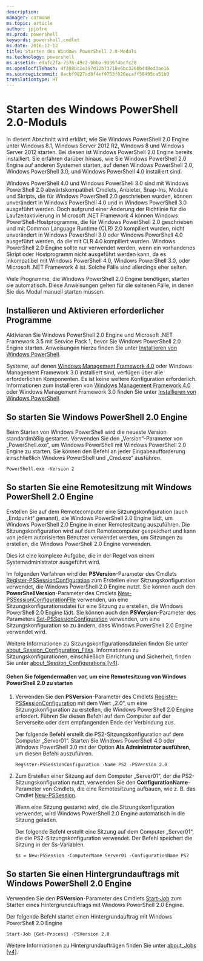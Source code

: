 ```yaml
---
description: 
manager: carmonm
ms.topic: article
author: jpjofre
ms.prod: powershell
keywords: powershell,cmdlet
ms.date: 2016-12-12
title: Starten des Windows PowerShell 2.0-Moduls
ms.technology: powershell
ms.assetid: edafc2fa-7576-49c2-bbba-9336f4bcfc28
ms.openlocfilehash: 4f388bc2e397d12b73718e6bc326bb448ed3ae16
ms.sourcegitcommit: 8acbf9827ad8f4ef9753f826ecaff58495ca51b0
translationtype: HT
---
```

# <a name="starting-the-windows-powershell-20-engine"></a>Starten des Windows PowerShell 2.0-Moduls
In diesem Abschnitt wird erklärt, wie Sie Windows PowerShell 2.0 Engine unter Windows 8.1, Windows Server 2012 R2, Windows 8 und Windows Server 2012 starten. Bei diesen ist Windows PowerShell 2.0 Engine bereits installiert. Sie erfahren darüber hinaus, wie Sie Windows PowerShell 2.0 Engine auf anderen Systemen starten, auf denen Windows PowerShell 2.0, Windows PowerShell 3.0, und Windows PowerShell 4.0 installiert sind.

Windows PowerShell 4.0 und Windows PowerShell 3.0 sind mit Windows PowerShell 2.0 abwärtskompatibel. Cmdlets, Anbieter, Snap-Ins, Module und Skripts, die für Windows PowerShell 2.0 geschrieben wurden, können unverändert in Windows PowerShell 4.0 und in Windows PowerShell 3.0 ausgeführt werden. Doch aufgrund einer Änderung der Richtlinie für die Laufzeitaktivierung in Microsoft .NET Framework 4 können Windows PowerShell-Hostprogramme, die für Windows PowerShell 2.0 geschrieben und mit Common Language Runtime (CLR) 2.0 kompiliert wurden, nicht unverändert in Windows PowerShell 3.0 oder Windows PowerShell 4.0 ausgeführt werden, da die mit CLR 4.0 kompiliert wurden. Windows PowerShell 2.0 Engine sollte nur verwendet werden, wenn ein vorhandenes Skript oder Hostprogramm nicht ausgeführt werden kann, da es inkompatibel mit Windows PowerShell 4.0, Windows PowerShell 3.0, oder Microsoft .NET Framework 4 ist. Solche Fälle sind allerdings eher selten.

Viele Programme, die Windows PowerShell 2.0 Engine benötigen, starten sie automatisch. Diese Anweisungen gelten für die seltenen Fälle, in denen Sie das Modul manuell starten müssen.

## <a name="installing-and-enabling-required-programs"></a>Installieren und Aktivieren erforderlicher Programme
Aktivieren Sie Windows PowerShell 2.0 Engine und Microsoft .NET Framework 3.5 mit Service Pack 1, bevor Sie Windows PowerShell 2.0 Engine starten. Anweisungen hierzu finden Sie unter [Installieren von Windows PowerShell](Installing-Windows-PowerShell.md).

Systeme, auf denen [Windows Management Framework 4.0](http://go.microsoft.com/fwlink/?LinkID=293881) oder Windows Management Framework 3.0 installiert sind, verfügen über alle erforderlichen Komponenten. Es ist keine weitere Konfiguration erforderlich. Informationen zum Installieren von [Windows Management Framework 4.0](http://go.microsoft.com/fwlink/?LinkID=293881) oder Windows Management Framework 3.0 finden Sie unter [Installieren von Windows PowerShell](Installing-Windows-PowerShell.md).

## <a name="how-to-start-the-windows-powershell-20-engine"></a>So starten Sie Windows PowerShell 2.0 Engine
Beim Starten von Windows PowerShell wird die neueste Version standardmäßig gestartet. Verwenden Sie den „Version“-Parameter von „PowerShell.exe“, um Windows PowerShell mit Windows PowerShell 2.0 Engine zu starten. Sie können den Befehl an jeder Eingabeaufforderung einschließlich Windows PowerShell und „Cmd.exe“ ausführen.

```
PowerShell.exe -Version 2
```

## <a name="how-to-start-a-remote-session-with-the-windows-powershell-20-engine"></a>So starten Sie eine Remotesitzung mit Windows PowerShell 2.0 Engine
Erstellen Sie auf dem Remotecomputer eine Sitzungskonfiguration (auch „Endpunkt“ genannt), die Windows PowerShell 2.0 Engine lädt, um Windows PowerShell 2.0 Engine in einer Remotesitzung auszuführen. Die Sitzungskonfiguration wird auf dem Remotecomputer gespeichert und kann von jedem autorisierten Benutzer verwendet werden, um Sitzungen zu erstellen, die Windows PowerShell 2.0 Engine verwenden.

Dies ist eine komplexe Aufgabe, die in der Regel von einem Systemadministrator ausgeführt wird.

Im folgenden Verfahren wird der **PSVersion**-Parameter des Cmdlets [Register-PSSessionConfiguration](https://technet.microsoft.com/en-us/library/e9152ae2-bd6d-4056-9bc7-dc1893aa29ea) zum Erstellen einer Sitzungskonfiguration verwendet, die Windows PowerShell 2.0 Engine nutzt. Sie können auch den **PowerShellVersion**-Parameter des Cmdlets [New-PSSessionConfigurationFile](https://technet.microsoft.com/en-us/library/5f3e3633-6e90-479c-aea9-ba45a1954866) verwenden, um eine Sitzungskonfigurationsdatei für eine Sitzung zu erstellen, die Windows PowerShell 2.0 Engine lädt. Sie können auch den **PSVersion**-Parameter des Parameters [Set-PSSessionConfiguration](https://technet.microsoft.com/en-us/library/b21fbad3-1759-4260-b206-dcb8431cd6ea) verwenden, um eine Sitzungskonfiguration so zu ändern, dass Windows PowerShell 2.0 Engine verwendet wird.

Weitere Informationen zu Sitzungskonfigurationsdateien finden Sie unter [about_Session_Configuration_Files](https://technet.microsoft.com/en-us/library/c7217447-1ebf-477b-a8ef-4dbe9a1473b8). Informationen zu Sitzungskonfigurationen, einschließlich Einrichtung und Sicherheit, finden Sie unter [about_Session_Configurations [v4]](https://technet.microsoft.com/en-us/library/a2fbe12a-350c-4d04-be50-24102824e3ab).

#### <a name="to-start-a-remote-windows-powershell-20-session"></a>Gehen Sie folgendermaßen vor, um eine Remotesitzung von Windows PowerShell 2.0 zu starten

1.  Verwenden Sie den **PSVersion**-Parameter des Cmdlets [Register-PSSessionConfiguration](https://technet.microsoft.com/en-us/library/e9152ae2-bd6d-4056-9bc7-dc1893aa29ea) mit dem Wert „2.0“, um eine Sitzungskonfiguration zu erstellen, die Windows PowerShell 2.0 Engine erfordert. Führen Sie diesen Befehl auf dem Computer auf der Serverseite oder dem empfangenden Ende der Verbindung aus.

    Der folgende Befehl erstellt die PS2-Sitzungskonfiguration auf dem Computer „Server01“. Starten Sie Windows PowerShell 4.0 oder Windows PowerShell 3.0 mit der Option **Als Administrator ausführen**, um diesen Befehl auszuführen.

    ```
    Register-PSSessionConfiguration -Name PS2 -PSVersion 2.0
    ```

2.  Zum Erstellen einer Sitzung auf dem Computer „Server01“, der die PS2-Sitzungskonfiguration nutzt, verwenden Sie den **ConfigurationName**-Parameter von Cmdlets, die eine Remotesitzung aufbauen, wie z. B. das Cmdlet [New-PSSession](https://technet.microsoft.com/en-us/library/76f6628c-054c-4eda-ba7a-a6f28daaa26f).

    Wenn eine Sitzung gestartet wird, die die Sitzungskonfiguration verwendet, wird Windows PowerShell 2.0 Engine automatisch in die Sitzung geladen.

    Der folgende Befehl erstellt eine Sitzung auf dem Computer „Server01“, die die PS2-Sitzungskonfiguration verwendet. Der Befehl speichert die Sitzung in der $s-Variablen.

    ```
    $s = New-PSSession -ComputerName Server01 -ConfigurationName PS2
    ```

## <a name="how-to-start-a-background-job-with-the-windows-powershell-20-engine"></a>So starten Sie einen Hintergrundauftrags mit Windows PowerShell 2.0 Engine
Verwenden Sie den **PSVersion**-Parameter des Cmdlets [Start-Job](https://technet.microsoft.com/en-us/library/2bc04935-0deb-4ec0-b856-d7290cca6442) zum Starten eines Hintergrundauftrags mit Windows PowerShell 2.0 Engine.

Der folgende Befehl startet einen Hintergrundauftrag mit Windows PowerShell 2.0 Engine

```
Start-Job {Get-Process} -PSVersion 2.0
```

Weitere Informationen zu Hintergrundaufträgen finden Sie unter [about_Jobs [v4]](https://technet.microsoft.com/en-us/library/7362512a-8a4e-4575-b2ea-a740e5c4f002).

